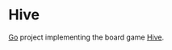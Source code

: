 # Hive

[Go](https://go.dev) project implementing the board game [Hive](https://en.wikipedia.org/wiki/Hive_%28game%29).
